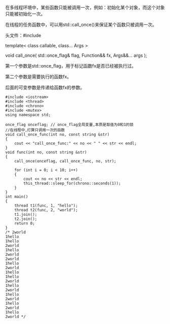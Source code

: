 在多线程环境中，某些函数只能被调用一次，例如：初始化某个对象，而这个对象只能被初始化一次。

在线程的任务函数中，可以用std::call_once()来保证某个函数只被调用一次。

头文件：#include <mutex>

template< class callable, class... Args >

void call_once( std::once_flag& flag, Function&& fx, Args&&... args );

第一个参数是std::once_flag，用于标记函数fx是否已经被执行过。

第二个参数是需要执行的函数fx。

后面的可变参数是传递给函数fx的参数。

```
#include <iostream>
#include <thread>
#include <chrono>
#include <mutex>
using namespace std;

once_flag onceflag; // once_flag全局变量,本质是取值为0和1的锁
//在线程中,打算只调用一次的函数
void call_once_func(int no, const string &str)
{
    cout << "call_once_func:" << no << " " << str << endl;
}
void func(int no, const string &str)
{
    call_once(onceflag, call_once_func, no, str);

    for (int i = 0; i < 10; i++)
    {
        cout << no << str << endl;
        this_thread::sleep_for(chrono::seconds(1));
    }
}
int main()
{
    thread t1(func, 1, "hello");
    thread t2(func, 2, "world");
    t1.join();
    t2.join();
    return 0;
}
/* 2world
1hello
1hello
2world
1hello
2world
2world
1hello
2world
1hello
1hello
2world
1hello
2world
1hello
2world
1hello
2world
1hello
2world */
```